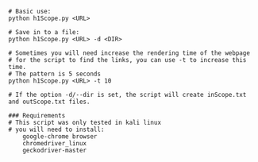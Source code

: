     # Basic use: 
    python h1Scope.py <URL>
    
    # Save in to a file: 
    python h1Scope.py <URL> -d <DIR>

    # Sometimes you will need increase the rendering time of the webpage
    # for the script to find the links, you can use -t to increase this time.
    # The pattern is 5 seconds
    python h1Scope.py <URL> -t 10

    # If the option -d/--dir is set, the script will create inScope.txt and outScope.txt files.

    ### Requirements
    # This script was only tested in kali linux
    # you will need to install:
        google-chrome browser
        chromedriver_linux
        geckodriver-master

